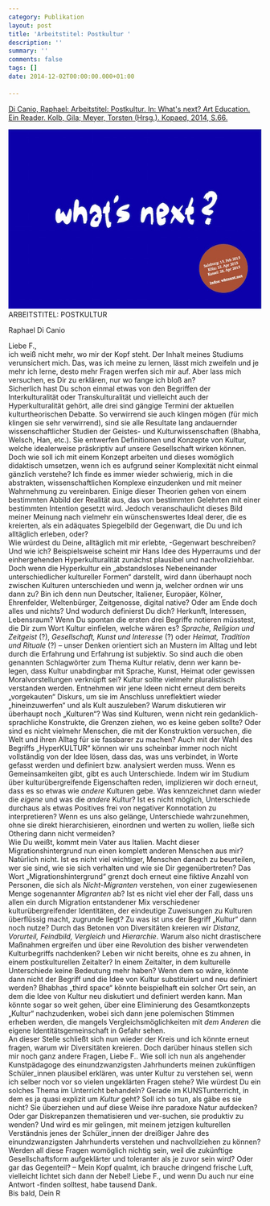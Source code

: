 ```yaml
---
category: Publikation
layout: post
title: 'Arbeitstitel: Postkultur '
description: ''
summary: ''
comments: false
tags: []
date: 2014-12-02T00:00:00.000+01:00

---
```

[Di Canio, Raphael: Arbeitstitel: Postkultur. In: What's next? Art Education. Ein Reader. Kolb, Gila; Meyer, Torsten (Hrsg.). Kopaed, 2014, S.66.](http://whtsnxt.net/194)

![](/uploads/whats-next.jpeg)ARBEITSTITEL: POSTKULTUR

Raphael Di Canio

Liebe F.,  
ich weiß nicht mehr, wo mir der Kopf steht. Der Inhalt meines Studiums verunsichert mich. Das, was ich meine zu lernen, lässt mich zweifeln und je mehr ich lerne, desto mehr Fragen werfen sich mir auf. Aber lass mich versuchen, es Dir zu erklären, nur wo fange ich bloß an?  
Sicherlich hast Du schon einmal etwas von den Begriffen der Interkulturalität oder Transkulturalität und vielleicht auch der Hyperkulturalität gehört, alle drei sind gängige Termini der aktuellen kulturtheorischen Debatte. So verwirrend sie auch klingen mögen (für mich klingen sie sehr verwirrend), sind sie alle Resultate lang andauernder wissenschaftlicher Studien der Geistes- und Kulturwissenschaften (Bhabha, Welsch, Han, etc.). Sie entwerfen Definitionen und Konzepte von Kultur, welche idealerweise präskriptiv auf unsere Gesellschaft wirken können. Doch wie soll ich mit einem Konzept arbeiten und dieses womöglich didaktisch umsetzen, wenn ich es aufgrund seiner Komplexität nicht einmal gänzlich verstehe? Ich finde es immer wieder schwierig, mich in die abstrakten, wissenschaftlichen Komplexe einzudenken und mit meiner Wahrnehmung zu vereinbaren. Einige dieser Theorien gehen von einem bestimmten Abbild der Realität aus, das von bestimmten Gelehrten mit einer bestimmten Intention gesetzt wird. Jedoch veranschaulicht dieses Bild meiner Meinung nach vielmehr ein wünschenswertes Ideal derer, die es kreierten, als ein adäquates Spiegelbild der Gegenwart, die Du und ich alltäglich erleben, oder?  
Wie würdest du Deine, alltäglich mit mir erlebte, -Gegenwart beschreiben? Und wie ich? Beispielsweise scheint mir Hans Idee des Hyperraums und der einhergehenden Hyperkulturalität zunächst plausibel und nachvollziehbar. Doch wenn die Hyperkultur ein „abstandsloses Nebeneinander unterschiedlicher kultureller Formen“ darstellt, wird dann überhaupt noch zwischen Kulturen unterschieden und wenn ja, welcher ordnen wir uns dann zu? Bin ich denn nun Deutscher, Italiener, Europäer, Kölner, Ehrenfelder, Weltenbürger, Zeitgenosse, digital native? Oder am Ende doch alles und nichts? Und wodurch definierst Du dich? Herkunft, Interessen, Lebensraum? Wenn Du spontan die ersten drei Begriffe notieren müsstest, die Dir zum Wort Kultur einfielen, welche wären es? _Sprache, Religion und Zeitgeist_ (?), _Gesellschaft, Kunst und Interesse_ (?) oder _Heimat, Tradition und Rituale_ (?) – unser Denken orientiert sich an Mustern im Alltag und lebt durch die Erfahrung und Erfahrung ist subjektiv. So sind auch die oben genannten Schlagwörter zum Thema Kultur relativ, denn wer kann be-legen, dass Kultur unabdingbar mit Sprache, Kunst, Heimat oder gewissen Moralvorstellungen verknüpft sei? Kultur sollte vielmehr pluralistisch verstanden werden. Entnehmen wir jene Ideen nicht erneut dem bereits „vorgekauten“ Diskurs, um sie im Anschluss unreflektiert wieder „hineinzuwerfen“ und als Kult auszuleben? Warum diskutieren wir überhaupt noch „Kulturen“? Was sind Kulturen, wenn nicht rein gedanklich-sprachliche Konstrukte, die Grenzen ziehen, wo es keine geben sollte? Oder sind es nicht vielmehr Menschen, die mit der Konstruktion versuchen, die Welt und ihren Alltag für sie fassbarer zu machen? Auch mit der Wahl des Begriffs „HyperKULTUR“ können wir uns scheinbar immer noch nicht vollständig von der Idee lösen, dass das, was uns verbindet, in Worte gefasst werden und definiert bzw. analysiert werden muss. Wenn es Gemeinsamkeiten gibt, gibt es auch Unterschiede. Indem wir im Studium über kulturübergreifende Eigenschaften reden, implizieren wir doch erneut, dass es so etwas wie _andere_ Kulturen gebe. Was kennzeichnet dann wieder die _eigene_ und was die _andere_ Kultur? Ist es nicht möglich, Unterschiede durchaus als etwas Positives frei von negativer Konnotation zu interpretieren? Wenn es uns also gelänge, Unterschiede wahrzunehmen, ohne sie direkt hierarchisieren, einordnen und werten zu wollen, ließe sich Othering dann nicht vermeiden?  
Wie Du weißt, kommt mein Vater aus Italien. Macht dieser Migrationshintergrund nun einen komplett anderen Menschen aus mir? Natürlich nicht. Ist es nicht viel wichtiger, Menschen danach zu beurteilen, wer sie sind, wie sie sich verhalten und wie sie Dir gegenübertreten? Das Wort „Migrationshintergrund“ grenzt doch erneut eine fiktive Anzahl von Personen, die sich als _Nicht-Migranten_ verstehen, von einer zugewiesenen Menge sogenannter _Migranten_ ab? Ist es nicht viel eher der Fall, dass uns allen ein durch Migration entstandener Mix verschiedener kulturübergreifender Identitäten, der eindeutige Zuweisungen zu Kulturen überflüssig macht, zugrunde liegt? Zu was ist uns der Begriff „Kultur“ dann noch nutze? Durch das Betonen von Diversitäten kreieren wir _Distanz, Vorurteil, Feindbild, Vergleich_ und _Hierarchie_. Warum also nicht drastischere Maßnahmen ergreifen und über eine Revolution des bisher verwendeten Kulturbegriffs nachdenken? Leben wir nicht bereits, ohne es zu ahnen, in einem postkulturellen Zeitalter? In einem Zeitalter, in dem kulturelle Unterschiede keine Bedeutung mehr haben? Wenn dem so wäre, könnte dann nicht der Begriff und die Idee von Kultur substituiert und neu definiert werden? Bhabhas „third space“ könnte beispielhaft ein solcher Ort sein, an dem die Idee von Kultur neu diskutiert und definiert werden kann. Man könnte sogar so weit gehen, über eine Eliminierung des Gesamtkonzepts „Kultur“ nachzudenken, wobei sich dann jene polemischen Stimmen erheben werden, die mangels Vergleichsmöglichkeiten mit _dem Anderen_ die eigene Identitätsgemeinschaft in Gefahr sehen.  
An dieser Stelle schließt sich nun wieder der Kreis und ich könnte erneut fragen, warum wir Diversitäten kreieren. Doch darüber hinaus stellen sich mir noch ganz andere Fragen, Liebe F.. Wie soll ich nun als angehender Kunstpädagoge des einundzwanzigsten Jahrhunderts meinen zukünftigen Schüler_innen plausibel erklären, was unter Kultur zu verstehen sei, wenn ich selber noch vor so vielen ungeklärten Fragen stehe? Wie würdest Du ein solches Thema im Unterricht behandeln? Gerade im KUNSTunterricht, in dem es ja quasi explizit um _Kultur_ geht? Soll ich so tun, als gäbe es sie nicht? Sie überziehen und auf diese Weise ihre paradoxe Natur aufdecken? Oder gar Diskrepanzen thematisieren und ver-suchen, sie produktiv zu wenden? Und wird es mir gelingen, mit meinem jetzigen kulturellen Verständnis jenes der Schüler_innen der dreißiger Jahre des einundzwanzigsten Jahrhunderts verstehen und nachvollziehen zu können? Werden all diese Fragen womöglich nichtig sein, weil die zukünftige Gesellschaftsform aufgeklärter und toleranter als je zuvor sein wird? Oder gar das Gegenteil? – Mein Kopf qualmt, ich brauche dringend frische Luft, vielleicht lichtet sich dann der Nebel! Liebe F., und wenn Du auch nur eine Antwort -finden solltest, habe tausend Dank.  
Bis bald, Dein R